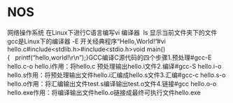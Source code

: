 # NOS
网络操作系统
在Linux下进行C语言编写vi 编译器  ls 显示当前文件夹下的文件 gcc是Linux下的编译器 -E 开关经典程序“Hello,World!”#vi hello.c#include<stdlib.h>#include<stdio.h>void main(){   printf(“hello,world!\r\n”);}GCC编译C源代码的四个步骤1.预处理#gcc-E hello.c-o hello.i作用：将hello.c 预处理输出hello.i文件2.编译#gcc-S hello.i-o hello.s作用：将预处理输出文件hello.i汇编成hello.s文件3.汇编#gcc-c hello.s-o hello.o作用：将汇编输出文件test.s编译输出test.o文件4.链接#gcc hello.o-o hello.exe作用：将编译输出文件hello.o链接成最终可执行文件hello.exe   
